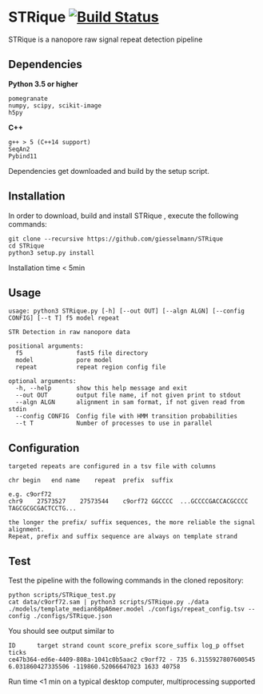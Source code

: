 # STRique [![Build Status](https://travis-ci.org/giesselmann/STRique.svg?branch=master)](https://travis-ci.org/giesselmann/STRique)
STRique is a nanopore raw signal repeat detection pipeline
## Dependencies
**Python 3.5 or higher**

	pomegranate
	numpy, scipy, scikit-image
	h5py
		
**C++**
	
	g++ > 5 (C++14 support)
	SeqAn2
	Pybind11
	
Dependencies get downloaded and build by the setup script.

## Installation
In order to download, build and install STRique , execute the following commands:

    git clone --recursive https://github.com/giesselmann/STRique
    cd STRique
    python3 setup.py install
    
Installation time < 5min

## Usage	  
	usage: python3 STRique.py [-h] [--out OUT] [--algn ALGN] [--config CONFIG] [--t T] f5 model repeat

	STR Detection in raw nanopore data

	positional arguments:
	  f5               fast5 file directory
	  model            pore model
	  repeat           repeat region config file

	optional arguments:
	  -h, --help       show this help message and exit
	  --out OUT        output file name, if not given print to stdout
	  --algn ALGN      alignment in sam format, if not given read from stdin
	  --config CONFIG  Config file with HMM transition probabilities
	  --t T            Number of processes to use in parallel

## Configuration
	targeted repeats are configured in a tsv file with columns
	
	chr	begin	end	name	repeat	prefix	suffix
	
	e.g. c9orf72
	chr9	27573527	27573544	c9orf72	GGCCCC	...GCCCCGACCACGCCCC	TAGCGCGCGACTCCTG...
	
	the longer the prefix/ suffix sequences, the more reliable the signal alignment. 
	Repeat, prefix and suffix sequence are always on template strand
	
## Test
Test the pipeline with the following commands in the cloned repository:

	python scripts/STRique_test.py	
	cat data/c9orf72.sam | python3 scripts/STRique.py ./data ./models/template_median68pA6mer.model ./configs/repeat_config.tsv --config ./configs/STRique.json

You should see output similar to 

	ID      target strand count score_prefix score_suffix log_p offset ticks
	ce47b364-ed6e-4409-808a-1041c0b5aac2 c9orf72 - 735 6.3155927807600545 6.031860427335506 -119860.52066647023 1633 40758

Run time <1 min on a typical desktop computer, multiprocessing supported
